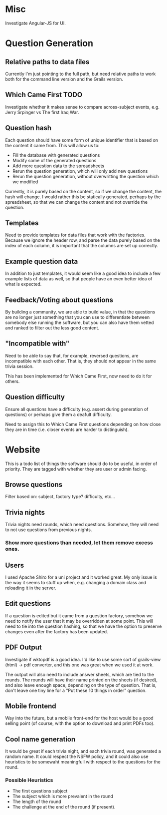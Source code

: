 # Misc

Investigate Angular-JS for UI.

# Question Generation

## Relative paths to data files

Currently I'm just pointing to the full path, but need relative paths to work both for the command line version and the Grails version.

## Which Came First TODO

Investigate whether it makes sense to compare across-subject events, e.g. Jerry Srpinger vs The first Iraq War.

## Question hash

Each question should have some form of unique identifier that is based on the content it came from. This will allow us to:

* Fill the database with generated questions
* Modify some of the generated questions
* Add more question data to the spreadsheets
* Rerun the question generation, which will only add new questions
* Rerun the question generation, without overwritting the question which we modified

Currently, it is purely based on the content, so if we change the content, the hash will change. I would rather this be statically generated, perhaps by the spreadsheet, so that we can change the content and not override the question.

## Templates

Need to provide templates for data files that work with the factories. Because we ignore the header row, and parse the data purely based on the index of each column, it is important that the columns are set up correctly.


## Example question data

In addition to just templates, it would seem like a good idea to include a few example lists of data as well, so that people have an even better idea of what is expected. 


## Feedback/Voting about questions

By building a community, we are able to build value, in that the questions are no longer just something that you can use to differentiate between somebody else running the software, but you can also have them vetted and ranked to filter out the less good content.


## "Incompatible with"

Need to be able to say that, for example, reversed questions, are incompatible with each other. That is, they should not appear in the same trivia session.

This has been implemented for Which Came First, now need to do it for others.


## Question difficulty

Ensure all questions have a difficulty (e.g. assert during generation of questions) or perhaps give them a deafult difficulty.

Need to assign this to Which Came First questions depending on how close they are in time (i.e. closer events are harder to distinguish).

# Website

This is a todo list of things the software should do to be useful, in order of priority. They are tagged with whether they are user or admin facing. 


## Browse questions

Filter based on: subject, factory type? difficulty, etc...


## Trivia nights

Trivia nights need rounds, which need questions. Somehow, they will need to not use questions from previous nights.

### Show more questions than needed, let them remove excess ones. 


## Users

I used Apache Shiro for a uni project and it worked great. My only issue is the way it seems to stuff up when, e.g. changing a domain class and reloading it in the server.


## Edit questions

If a question is edited but it came from a question factory, somehow we need to notify the user that it may be overridden at some point.
This will need to tie into the question hashing, so that we have the option to preserve changes even after the factory has been updated.


## PDF Output

Investigate if wktopdf is a good idea. I'd like to use some sort of grails-view (html) -> pdf converter, and this one was great when we used it at work.

The output will also need to include answer sheets, which are tied to the rounds. 
The rounds will have their name printed on the sheets (if desired), and also leave enough space, depending on the type of question. That is, don't leave one tiny line for a "Put these 10 things in order" question.

## Mobile frontend

Way into the future, but a mobile front-end for the host would be a good selling point (of course, with the option to download and print PDFs too).


## Cool name generation

It would be great if each trivia night, and each trivia round, was generated a random name.
It could respect the NSFW policy, and it could also use heuristics to be somewaht meaningfull with respect to the questions for the round.

### Possible Heuristics

 * The first questions subject
 * The subject which is more prevalent in the round
 * The length of the round
 * The challenge at the end of the round (if present).
